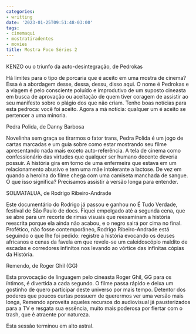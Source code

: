 ```yaml
---
categories:
- writting
date: '2023-01-25T09:51:48-03:00'
tags:
- cinemaqui
- mostratiradentes
- movies
title: Mostra Foco Séries 2
---
```


KENZO ou o triunfo da auto-desintegração, de Pedrokas

Há limites para o tipo de porcaria que é aceito em uma mostra de cinema? Essa é a abordagem desse, dessa, dessu, disso aqui. O nome é Pedrokas e a viagem é pelo consciente poluído e improdutivo de um suposto cineasta em busca de aprovação ou aceitação de quem tiver coragem de assistir ao seu manifesto sobre o plágio dos que não criam. Tenho boas notícias para esta pedroca: você foi aceito. Agora a má notícia: qualquer um é aceito se pertencer a uma minoria.

Pedra Polida, de Danny Barbosa

Novelinha sem graça se tirarmos o fator trans, Pedra Polida é um jogo de cartas marcadas e um guia sobre como estar mostrando seu filme apresentando nada mais exceto auto-referência. A tela de cinema como confessionário das virtudes que qualquer ser humano decente deveria possuir. A história gira em torno de uma enfermeira que estava em um relacionamento abusivo e tem uma mãe intolerante a lactose. De vez em quando a heroína do filme chega com uma camiseta manchada de sangue. O que isso significa? Precisamos assistir à versão longa para entender.

SOLMATALUA, de Rodrigo Ribeiro-Andrade

Este documentário do Rodrigo já passou e ganhou no É Tudo Verdade, festival de São Paulo de docs. Fiquei empolgado até a segunda cena, que se abre para um recorte de rimas visuais que reexaminam a história reescrita porque ela ainda não acabou, e o negro sairá por cima no final. Profético, não fosse contemporâneo, Rodrigo Ribeiro-Andrade está seguindo o que lhe foi pedido: registre a história evocando os deuses africanos e cenas da favela em que revele-se um caleidoscópio maldito de escadas e corredores infinitos nos levando ao vórtice das infinitas cópias da História.

Remendo, de Roger Ghil (GG)

Esta provocação de linguagem pelo cineasta Roger Ghil, GG para os íntimos, é divertida a cada segundo. O filme passa rápido e deixa um gostinho de quero participar deste universo por mais tempo. Detentor dos poderes que poucos curtas possuem de querermos ver uma versão mais longa, Remendo aproveita aqueles recursos do audiovisual já pausterizados para a TV e resgata sua essência, muito mais poderosa por flertar com o trash, que é atraente por natureza.

Esta sessão terminou em alto astral.